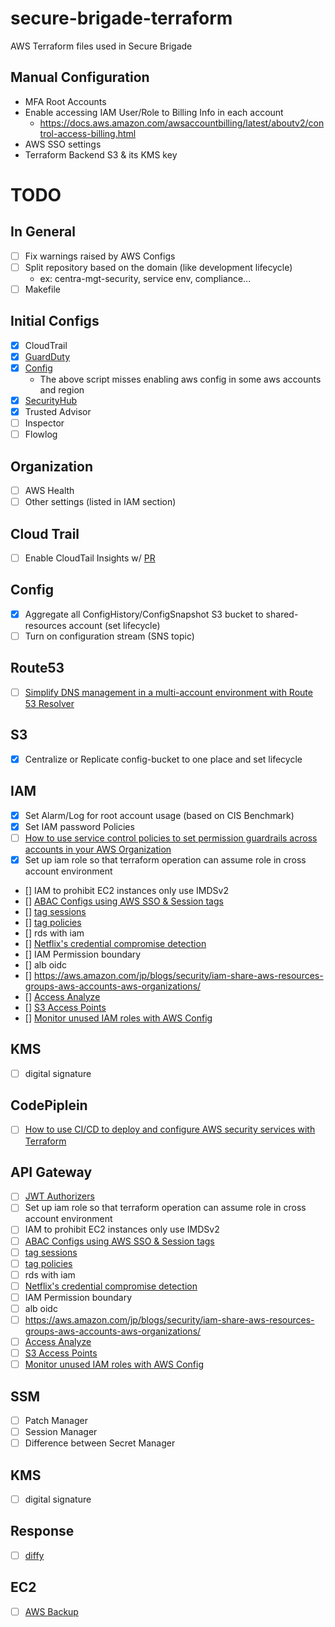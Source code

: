 # secure-brigade-terraform
AWS Terraform files used in Secure Brigade

## Manual Configuration
 * MFA Root Accounts
 * Enable accessing IAM User/Role to Billing Info in each account
   * https://docs.aws.amazon.com/awsaccountbilling/latest/aboutv2/control-access-billing.html
 * AWS SSO settings
 * Terraform Backend S3 & its KMS key

# TODO
## In General
 * [ ] Fix warnings raised by AWS Configs
 * [ ] Split repository based on the domain (like development lifecycle)
    * ex: centra-mgt-security, service env, compliance...
 * [ ] Makefile

## Initial Configs
 * [x] CloudTrail
 * [x] [GuardDuty](https://github.com/aws-samples/amazon-guardduty-multiaccount-scripts)
 * [x] [Config](https://github.com/awslabs/aws-securityhub-multiaccount-scripts)
    * The above script misses enabling aws config in some aws accounts and region 
 * [x] [SecurityHub](https://github.com/awslabs/aws-securityhub-multiaccount-scripts) 
 * [x] Trusted Advisor
 * [ ] Inspector
 * [ ] Flowlog

## Organization
 * [ ] AWS Health
 * [ ] Other settings (listed in IAM section)

## Cloud Trail
 * [ ] Enable CloudTail Insights w/ [PR](https://github.com/terraform-providers/terraform-provider-aws/issues/10988) 
 
## Config
 * [x] Aggregate all ConfigHistory/ConfigSnapshot S3 bucket to shared-resources account (set lifecycle)
 * [ ] Turn on configuration stream (SNS topic)

## Route53
 * [ ] [Simplify DNS management in a multi-account environment with Route 53 Resolver](https://aws.amazon.com/jp/blogs/security/simplify-dns-management-in-a-multiaccount-environment-with-route-53-resolver/)

## S3
 * [x] Centralize or Replicate config-bucket to one place and set lifecycle

## IAM
 * [x] Set Alarm/Log for root account usage (based on CIS Benchmark) 
 * [x] Set IAM password Policies
 * [ ] [How to use service control policies to set permission guardrails across accounts in your AWS Organization](https://aws.amazon.com/jp/blogs/security/how-to-use-service-control-policies-to-set-permission-guardrails-across-accounts-in-your-aws-organization/)
 * [x] Set up iam role so that terraform operation can assume role in cross account environment
 * [] IAM to prohibit EC2 instances only use IMDSv2
 * [] [ABAC Configs using AWS SSO & Session tags](https://aws.amazon.com/jp/blogs/aws/new-for-identity-federation-use-employee-attributes-for-access-control-in-aws/)
 * [] [tag sessions](https://aws.amazon.com/jp/blogs/security/rely-employee-attributes-from-corporate-directory-create-fine-grained-permissions-aws/)
 * [] [tag policies](https://aws.amazon.com/jp/blogs/aws/new-use-tag-policies-to-manage-tags-across-multiple-aws-accounts/)
 * [] rds with iam
 * [] [Netflix's credential compromise detection](https://medium.com/netflix-techblog/netflix-cloud-security-detecting-credential-compromise-in-aws-9493d6fd373a)
 * [] IAM Permission boundary
 * [] alb oidc
 * [] https://aws.amazon.com/jp/blogs/security/iam-share-aws-resources-groups-aws-accounts-aws-organizations/
 * [] [Access Analyze](https://aws.amazon.com/jp/blogs/aws/identify-unintended-resource-access-with-aws-identity-and-access-management-iam-access-analyzer/?sc_channel=sm&sc_campaign=launch_reInvent&sc_publisher=TWITTER&sc_country=Global&sc_outcome=awareness&trkCampaign=CSI_Q4_2019_Storage_S3_re:Invent-S3-Bucket-Protection-Access-Analyzer_&trk=AWS_reInvent_2019_launch__TWITTER&sc_content=AWS_reInvent_2019_launch_&linkId=78103269)
 * [] [S3 Access Points](https://aws.amazon.com/jp/blogs/aws/easily-manage-shared-data-sets-with-amazon-s3-access-points/?sc_channel=sm&sc_campaign=launch_reInvent&sc_publisher=TWITTER&sc_country=re:Invent&sc_outcome=awareness&trk=AWS_reInvent_2019_launch__TWITTER&sc_content=AWS_reInvent_2019_launch_&linkId=78154390)
 * [] [Monitor unused IAM roles with AWS Config](https://t.co/CP2z75ahFK?amp=1)
 
 ## KMS
 * [ ] digital signature
 
 ## CodePiplein
 * [ ] [How to use CI/CD to deploy and configure AWS security services with Terraform
](https://aws.amazon.com/jp/blogs/security/how-use-ci-cd-deploy-configure-aws-security-services-terraform/)
 
 ## API Gateway
 * [ ] [JWT Authorizers](https://dev.classmethod.jp/cloud/aws/amazon-api-gateway-jwt-authorizers/?fbclid=IwAR1fB8FChn5Cc8xkYSkhtAnshwmbfW1yF81nQU8yZUFDEB8u3F2bPZBjDig)
 * [ ] Set up iam role so that terraform operation can assume role in cross account environment
 * [ ] IAM to prohibit EC2 instances only use IMDSv2
 * [ ] [ABAC Configs using AWS SSO & Session tags](https://aws.amazon.com/jp/blogs/aws/new-for-identity-federation-use-employee-attributes-for-access-control-in-aws/)
 * [ ] [tag sessions](https://aws.amazon.com/jp/blogs/security/rely-employee-attributes-from-corporate-directory-create-fine-grained-permissions-aws/)
 * [ ] [tag policies](https://aws.amazon.com/jp/blogs/aws/new-use-tag-policies-to-manage-tags-across-multiple-aws-accounts/)
 * [ ] rds with iam
 * [ ] [Netflix's credential compromise detection](https://medium.com/netflix-techblog/netflix-cloud-security-detecting-credential-compromise-in-aws-9493d6fd373a)
 * [ ] IAM Permission boundary
 * [ ] alb oidc
 * [ ] https://aws.amazon.com/jp/blogs/security/iam-share-aws-resources-groups-aws-accounts-aws-organizations/
 * [ ] [Access Analyze](https://aws.amazon.com/jp/blogs/aws/identify-unintended-resource-access-with-aws-identity-and-access-management-iam-access-analyzer/?sc_channel=sm&sc_campaign=launch_reInvent&sc_publisher=TWITTER&sc_country=Global&sc_outcome=awareness&trkCampaign=CSI_Q4_2019_Storage_S3_re:Invent-S3-Bucket-Protection-Access-Analyzer_&trk=AWS_reInvent_2019_launch__TWITTER&sc_content=AWS_reInvent_2019_launch_&linkId=78103269)
 * [ ] [S3 Access Points](https://aws.amazon.com/jp/blogs/aws/easily-manage-shared-data-sets-with-amazon-s3-access-points/?sc_channel=sm&sc_campaign=launch_reInvent&sc_publisher=TWITTER&sc_country=re:Invent&sc_outcome=awareness&trk=AWS_reInvent_2019_launch__TWITTER&sc_content=AWS_reInvent_2019_launch_&linkId=78154390)
 * [ ] [Monitor unused IAM roles with AWS Config](https://t.co/CP2z75ahFK?amp=1)
 
 ## SSM
 * [ ] Patch Manager
 * [ ] Session Manager
 * [ ] Difference between Secret Manager
 
 ## KMS
 * [ ] digital signature
 
 ## Response 
 * [ ] [diffy](https://medium.com/netflix-techblog/netflix-sirt-releases-diffy-a-differencing-engine-for-digital-forensics-in-the-cloud-37b71abd2698)
  
  ## EC2 
 * [ ] [AWS Backup](https://aws.amazon.com/jp/about-aws/whats-new/2020/01/aws-backup-adds-support-amazon-elastic-cloud-compute-instance-backup/?fbclid=IwAR1ljl7_l5oq5GL_6ZNEVub7fyEZQigdl7UwzYOs9sEwRNOdU08RTK4B0zs)

